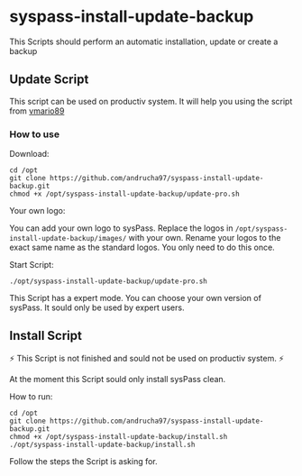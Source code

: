 # syspass-install-update-backup

This Scripts should perform an automatic installation, update or create a backup

## Update Script

This script can be used on productiv system. It will help you using the script from [vmario89](https://github.com/vmario89/sysPass-update)

### How to use

Download:
```
cd /opt
git clone https://github.com/andrucha97/syspass-install-update-backup.git
chmod +x /opt/syspass-install-update-backup/update-pro.sh
```

Your own logo:

You can add your own logo to sysPass. Replace the logos in `/opt/syspass-install-update-backup/images/` with your own. Rename your logos to the exact same name as the standard logos. You only need to do this once.

Start Script:
```
./opt/syspass-install-update-backup/update-pro.sh
```

This Script has a expert mode. You can choose your own version of sysPass. It sould only be used by expert users.

## Install Script

:zap: This Script is not finished and sould not be used on productiv system. :zap:

At the moment this Script sould only install sysPass clean.

How to run:

```
cd /opt
git clone https://github.com/andrucha97/syspass-install-update-backup.git
chmod +x /opt/syspass-install-update-backup/install.sh
./opt/syspass-install-update-backup/install.sh
```

Follow the steps the Script is asking for.

